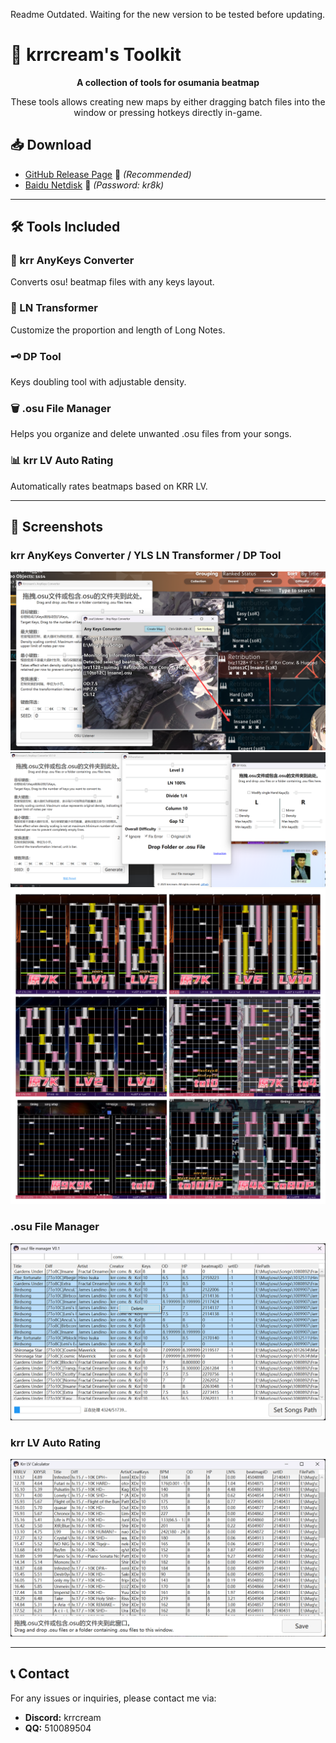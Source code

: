 ﻿Readme Outdated. Waiting for the new version to be tested before updating.
# 🎵 krrcream's Toolkit

<p align="center">
  <b>A collection of tools for osumania beatmap</b>
</p>

<p align="center">
These tools allows creating new maps by either dragging batch files into the window or pressing hotkeys directly in-game.
</p>



## 📥 Download

- [GitHub Release Page](https://github.com/krrcream/krrcream-Toolkit/releases) 🚀 *(Recommended)*
- [Baidu Netdisk](https://pan.baidu.com/s/1VBhS-RCG402KkjoX9obQNw?from=init&pwd=kr8k) 🔗 *(Password: kr8k)*

---

## 🛠️ Tools Included

### 🎵 krr AnyKeys Converter
Converts osu! beatmap files with any keys layout.

### 📝 LN Transformer
Customize the proportion and length of Long Notes.

### 🗝 DP Tool
Keys doubling tool with adjustable density.

### 🗑️ .osu File Manager
Helps you organize and delete unwanted .osu files from your songs.

### 📊 krr LV Auto Rating
Automatically rates beatmaps based on KRR LV.

---

## 📸 Screenshots

### krr AnyKeys Converter / YLS LN Transformer / DP Tool
![img_LI.png](img/LI.png)
![img_1.png](img/1.png)
![img_S.png](img/S.png)
### .osu File Manager
![img_2.png](img/I2.png)

### krr LV Auto Rating
![img_3.png](img/I3.png)

---

## 📞 Contact
For any issues or inquiries, please contact me via:
- **Discord:** krrcream
- **QQ:** 510089504